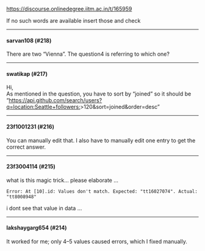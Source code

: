 https://discourse.onlinedegree.iitm.ac.in/t/165959

If no such words are available insert those and check</p><hr>

<h4>sarvan108 (#218)</h4>
<p>There are two “Vienna”. The question4 is referring to which one?</p><hr>

<h4>swatikap (#217)</h4>
<p>Hi,<br/>
As mentioned in the question, you have to sort by “joined” so it should be “<a href="https://api.github.com/search/users?q=location:Seattle+followers:" rel="noopener nofollow ugc">https://api.github.com/search/users?q=location:Seattle+followers:</a>&gt;120&amp;sort=joined&amp;order=desc”</p><hr>

<h4>23f1001231 (#216)</h4>
<p>You can manually edit that. I also have to manually edit one entry to get the correct answer.</p><hr>

<h4>23f3004114 (#215)</h4>
<p>what is this magic trick… please elaborate …</p>
<pre><code class="lang-auto">Error: At [10].id: Values don't match. Expected: "tt16027074". Actual: "tt8008948"
</code></pre>
<p>i dont see that value in data …</p><hr>

<h4>lakshaygarg654 (#214)</h4>
<p>It worked for me; only 4–5 values caused errors, which I fixed manually.